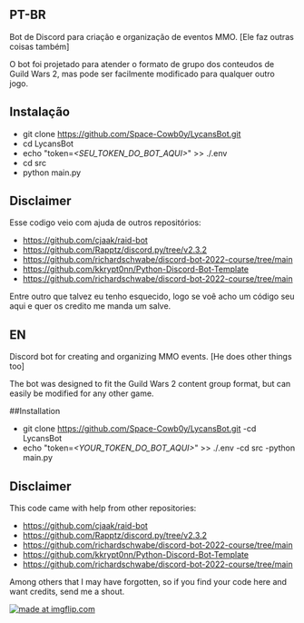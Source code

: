 ## PT-BR

Bot de Discord para criação e organização de eventos MMO. [Ele faz outras coisas também]

O bot foi projetado para atender o formato de grupo dos conteudos de Guild Wars 2, mas pode ser facilmente modificado para qualquer outro jogo.

## Instalação

- git clone https://github.com/Space-Cowb0y/LycansBot.git
- cd LycansBot
- echo "token=*<SEU_TOKEN_DO_BOT_AQUI>*" >> ./.env
- cd src
- python main.py

## Disclaimer

Esse codigo veio com ajuda de outros repositórios:
- https://github.com/cjaak/raid-bot
- https://github.com/Rapptz/discord.py/tree/v2.3.2
- https://github.com/richardschwabe/discord-bot-2022-course/tree/main
- https://github.com/kkrypt0nn/Python-Discord-Bot-Template
- https://github.com/richardschwabe/discord-bot-2022-course/tree/main

Entre outro que talvez eu tenho esquecido, logo se voê acho um código seu aqui e quer os credito me manda um salve.


## EN
Discord bot for creating and organizing MMO events. [He does other things too]

The bot was designed to fit the Guild Wars 2 content group format, but can easily be modified for any other game.

##Installation

- git clone https://github.com/Space-Cowb0y/LycansBot.git
-cd LycansBot
- echo "token=*<YOUR_TOKEN_DO_BOT_AQUI>*" >> ./.env
-cd src
-python main.py

## Disclaimer

This code came with help from other repositories:
- https://github.com/cjaak/raid-bot
- https://github.com/Rapptz/discord.py/tree/v2.3.2
- https://github.com/richardschwabe/discord-bot-2022-course/tree/main
- https://github.com/kkrypt0nn/Python-Discord-Bot-Template
- https://github.com/richardschwabe/discord-bot-2022-course/tree/main

Among others that I may have forgotten, so if you find your code here and want credits, send me a shout.

<a href="https://imgflip.com/i/7zlg5i"><img src="https://i.imgflip.com/7zlg5i.jpg" title="made at imgflip.com"/></a><div>
